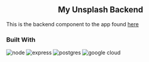 <!-- Please update value in the {}  -->

<h2 align="center">My Unsplash Backend</h2>


This is the backend component to the app found [here](https://github.com/yuandere/my-unsplash)

### Built With

<!-- This section should list any major frameworks that you built your project using. Here are a few examples.-->

![node](https://img.shields.io/badge/Node.js-339933.svg?style=for-the-badge&logo=nodedotjs&logoColor=white)
![express](https://img.shields.io/badge/Express-000000.svg?style=for-the-badge&logo=Express&logoColor=white)
![postgres](https://img.shields.io/badge/PostgreSQL-4169E1.svg?style=for-the-badge&logo=PostgreSQL&logoColor=white)
![google cloud](https://img.shields.io/badge/Google%20Cloud-4285F4.svg?style=for-the-badge&logo=Google-Cloud&logoColor=white)
